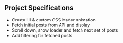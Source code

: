 ## Project Specifications

- Create UI & custom CSS loader animation
- Fetch initial posts from API and display
- Scroll down, show loader and fetch next set of posts
- Add filtering for fetched posts
